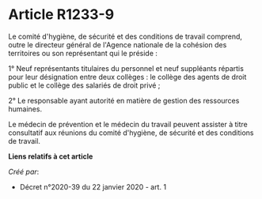 # Article R1233-9

Le comité d'hygiène, de sécurité et des conditions de travail comprend, outre le directeur général de l'Agence nationale de
la cohésion des territoires ou son représentant qui le préside :

1° Neuf représentants titulaires du personnel et neuf suppléants répartis pour leur désignation entre deux collèges : le
collège des agents de droit public et le collège des salariés de droit privé ;

2° Le responsable ayant autorité en matière de gestion des ressources humaines.

Le médecin de prévention et le médecin du travail peuvent assister à titre consultatif aux réunions du comité d'hygiène, de
sécurité et des conditions de travail.

**Liens relatifs à cet article**

_Créé par_:

  - Décret n°2020-39 du 22 janvier 2020 - art. 1
